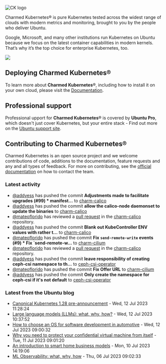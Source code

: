 ![CK logo](https://assets.ubuntu.com/v1/451d4cf4-Charmed+Kubernetes_RGB_onWhite_2022.svg)

Charmed Kubernetes® is pure Kubernetes tested across the widest range of clouds with modern metrics and monitoring, brought to you by the people who deliver Ubuntu.

Google, Microsoft, and many other institutions run Kubernetes on Ubuntu because we focus on the latest container capabilities in modern kernels. That’s why it’s the top choice for enterprise Kubernetes, too.

![](https://assets.ubuntu.com/v1/843c77b6-juju-at-a-glace.svg)

## Deploying Charmed Kubernetes®

To learn more about **Charmed Kubernetes**®, including how to install it on your own cloud, please visit the [Documentation][docs].

## Professional support

Professional upport for **Charmed Kubernetes**® is covered by **Ubuntu Pro**, which doesn't just cover Kubernetes, but your entire stack - Find out more on the [Ubuntu support site](https://ubuntu.com/support).

## Contributing to Charmed Kubernetes®

Charmed Kubernetes is an open source project and we welcome contributions of code, additions to the documentation, feature requests and any and all types of feedback. For more on contributing, see the [official documentation][get-in-touch] on how to contact the team.

<!-- LINKS -->
[docs]: https://ubuntu.com/kubernetes/docs
[get-in-touch]: https://ubuntu.com/kubernetes/docs/get-in-touch

### Latest activity

<!-- activity starts -->
 - [@addyess](https://github.com/addyess) has pushed the commit **Adjustments made to facilitate upgrades (#99)  * manifest...** to [charm-calico](https://github.com/charmed-kubernetes/charm-calico)
 - [@addyess](https://github.com/addyess) has pushed the commit **allow the calico-node daemonset to update the binaries** to [charm-calico](https://github.com/charmed-kubernetes/charm-calico)
 - [@mateoflorido](https://github.com/mateoflorido) has reviewed a [pull request](https://github.com/charmed-kubernetes/charm-calico/pull/99) in the [charm-calico](https://github.com/charmed-kubernetes/charm-calico) repository.
 - [@addyess](https://github.com/addyess) has pushed the commit **Blank out KubeController ENV values with <space> rather t...** to [charm-calico](https://github.com/charmed-kubernetes/charm-calico)
 - [@mateoflorido](https://github.com/mateoflorido) has pushed the commit **Fix `send-remote-write` events (#9)  * Fix `send-remote-w...** to [charm-cilium](https://github.com/charmed-kubernetes/charm-cilium)
 - [@mateoflorido](https://github.com/mateoflorido) has reviewed a [pull request](https://github.com/charmed-kubernetes/charm-calico/pull/99) in the [charm-calico](https://github.com/charmed-kubernetes/charm-calico) repository.
 - [@addyess](https://github.com/addyess) has pushed the commit **leave responsibility of creating ceph-csi namespace to th...** to [ceph-csi-operator](https://github.com/charmed-kubernetes/ceph-csi-operator)
 - [@mateoflorido](https://github.com/mateoflorido) has pushed the commit **Fix Offer URL** to [charm-cilium](https://github.com/charmed-kubernetes/charm-cilium)
 - [@addyess](https://github.com/addyess) has pushed the commit **Only create the namespace for ceph-csi if it's not default** to [ceph-csi-operator](https://github.com/charmed-kubernetes/ceph-csi-operator)
<!-- activity ends -->

<!-- roadmap starts -->

<!-- roadmap ends -->

### Latest from the Ubuntu blog

<!-- blog starts -->
* [Canonical Kubernetes 1.28 pre-announcement](https://ubuntu.com//blog/canonical-kubernetes-1-28-pre-announcement) - Wed, 12 Jul 2023 11:28:24 
* [Large language models (LLMs): what, why, how?](https://ubuntu.com//blog/what-are-large-language-models-llms) - Wed, 12 Jul 2023 10:37:52 
* [How to choose an OS for software development in automotive](https://ubuntu.com//blog/how-to-choose-an-os-for-software-development-in-automotive) - Wed, 12 Jul 2023 09:00:32 
* [Why you need to protect your confidential virtual machine from itself](https://ubuntu.com//blog/why-you-need-to-protect-your-confidential-virtual-machine-from-itself) - Tue, 11 Jul 2023 09:01:20 
* [An introduction to smart home business models](https://ubuntu.com//blog/an-introduction-to-smart-home-business-models) - Mon, 10 Jul 2023 14:19:06 
* [ML Observability: what, why, how](https://ubuntu.com//blog/ml-observability) - Thu, 06 Jul 2023 09:02:33 
<!-- blog ends -->
